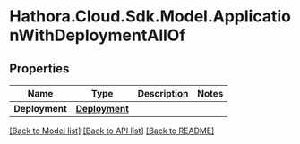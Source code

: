 # Hathora.Cloud.Sdk.Model.ApplicationWithDeploymentAllOf

## Properties

Name | Type | Description | Notes
------------ | ------------- | ------------- | -------------
**Deployment** | [**Deployment**](Deployment.md) |  | 

[[Back to Model list]](../README.md#documentation-for-models) [[Back to API list]](../README.md#documentation-for-api-endpoints) [[Back to README]](../README.md)

